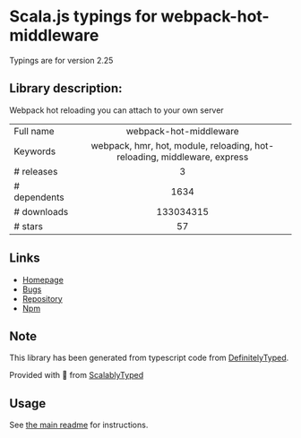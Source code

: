 
# Scala.js typings for webpack-hot-middleware

Typings are for version 2.25

## Library description:
Webpack hot reloading you can attach to your own server

|                    |                 |
| ------------------ | :-------------: |
| Full name          | webpack-hot-middleware |
| Keywords           | webpack, hmr, hot, module, reloading, hot-reloading, middleware, express |
| # releases         | 3 |
| # dependents       | 1634 |
| # downloads        | 133034315 |
| # stars            | 57 |

## Links
- [Homepage](https://github.com/webpack-contrib/webpack-hot-middleware#readme)
- [Bugs](https://github.com/webpack-contrib/webpack-hot-middleware/issues)
- [Repository](https://github.com/webpack-contrib/webpack-hot-middleware)
- [Npm](https://www.npmjs.com/package/webpack-hot-middleware)
    


## Note
This library has been generated from typescript code from [DefinitelyTyped](https://definitelytyped.org).

Provided with :purple_heart: from [ScalablyTyped](https://github.com/oyvindberg/ScalablyTyped)

## Usage
See [the main readme](../../readme.md) for instructions.


